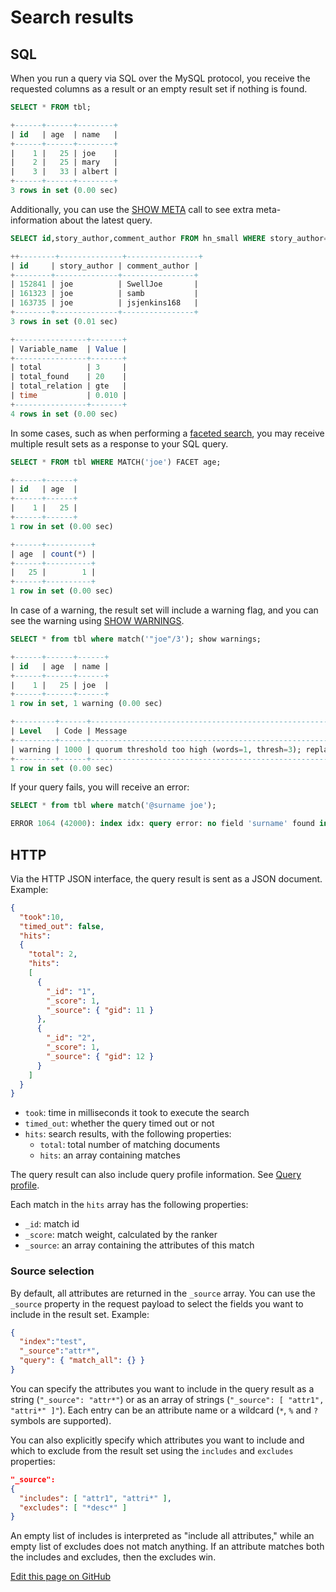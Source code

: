 # Search results

## SQL

<!-- example sql1 -->
When you run a query via SQL over the MySQL protocol, you receive the requested columns as a result or an empty result set if nothing is found.

<!-- request SQL -->
```sql
SELECT * FROM tbl;
```

<!-- response SQL -->
```sql
+------+------+--------+
| id   | age  | name   |
+------+------+--------+
|    1 |   25 | joe    |
|    2 |   25 | mary   |
|    3 |   33 | albert |
+------+------+--------+
3 rows in set (0.00 sec)
```
<!-- end -->

<!-- example sql2 -->
Additionally, you can use the [SHOW META](../Node_info_and_management/SHOW_META.md) call to see extra meta-information about the latest query.

<!-- request SQL -->
```sql
SELECT id,story_author,comment_author FROM hn_small WHERE story_author='joe' LIMIT 3; SHOW META;
```

<!-- response SQL -->
```sql
++--------+--------------+----------------+
| id     | story_author | comment_author |
+--------+--------------+----------------+
| 152841 | joe          | SwellJoe       |
| 161323 | joe          | samb           |
| 163735 | joe          | jsjenkins168   |
+--------+--------------+----------------+
3 rows in set (0.01 sec)

+----------------+-------+
| Variable_name  | Value |
+----------------+-------+
| total          | 3     |
| total_found    | 20    |
| total_relation | gte   |
| time           | 0.010 |
+----------------+-------+
4 rows in set (0.00 sec)
```
<!-- end -->

<!-- example sql3 -->
In some cases, such as when performing a [faceted search](../Searching/Faceted_search.md), you may receive multiple result sets as a response to your SQL query.

<!-- request SQL -->
```sql
SELECT * FROM tbl WHERE MATCH('joe') FACET age;
```

<!-- response SQL -->
```sql
+------+------+
| id   | age  |
+------+------+
|    1 |   25 |
+------+------+
1 row in set (0.00 sec)

+------+----------+
| age  | count(*) |
+------+----------+
|   25 |        1 |
+------+----------+
1 row in set (0.00 sec)
```
<!-- end -->

<!-- example sql4 -->
In case of a warning, the result set will include a warning flag, and you can see the warning using [SHOW WARNINGS](../Node_info_and_management/SHOW_WARNINGS.md).
<!-- request SQL -->
```sql
SELECT * from tbl where match('"joe"/3'); show warnings;
```

<!-- response SQL -->
```sql
+------+------+------+
| id   | age  | name |
+------+------+------+
|    1 |   25 | joe  |
+------+------+------+
1 row in set, 1 warning (0.00 sec)

+---------+------+--------------------------------------------------------------------------------------------+
| Level   | Code | Message                                                                                    |
+---------+------+--------------------------------------------------------------------------------------------+
| warning | 1000 | quorum threshold too high (words=1, thresh=3); replacing quorum operator with AND operator |
+---------+------+--------------------------------------------------------------------------------------------+
1 row in set (0.00 sec)
```
<!-- end -->

<!-- example sql5 -->
If your query fails, you will receive an error:

<!-- request SQL -->
```sql
SELECT * from tbl where match('@surname joe');
```

<!-- response SQL -->
```sql
ERROR 1064 (42000): index idx: query error: no field 'surname' found in schema
```

<!-- end -->


## HTTP

Via the HTTP JSON interface, the query result is sent as a JSON document. Example:

```json
{
  "took":10,
  "timed_out": false,
  "hits":
  {
    "total": 2,
    "hits":
    [
      {
        "_id": "1",
        "_score": 1,
        "_source": { "gid": 11 }
      },
      {
        "_id": "2",
        "_score": 1,
        "_source": { "gid": 12 }
      }
    ]
  }
}
```

* `took`: time in milliseconds it took to execute the search
* `timed_out`: whether the query timed out or not
* `hits`: search results, with the following properties:
  - `total`: total number of matching documents
  - `hits`: an array containing matches

The query result can also include query profile information. See [Query profile](../Node_info_and_management/Profiling/Query_profile.md).

Each match in the `hits` array has the following properties:

* `_id`: match id
* `_score`: match weight, calculated by the ranker
* `_source`: an array containing the attributes of this match

### Source selection

By default, all attributes are returned in the `_source` array. You can use the `_source` property in the request payload to select the fields you want to include in the result set. Example:

```json
{
  "index":"test",
  "_source":"attr*",
  "query": { "match_all": {} }
}
```

You can specify the attributes you want to include in the query result as a string (`"_source": "attr*"`) or as an array of strings (`"_source": [ "attr1", "attri*" ]"`). Each entry can be an attribute name or a wildcard (`*`, `%` and `?` symbols are supported).

You can also explicitly specify which attributes you want to include and which to exclude from the result set using the `includes` and `excludes` properties:

```json
"_source":
{
  "includes": [ "attr1", "attri*" ],
  "excludes": [ "*desc*" ]
}
```

An empty list of includes is interpreted as "include all attributes," while an empty list of excludes does not match anything. If an attribute matches both the includes and excludes, then the excludes win.

[Edit this page on GitHub](https://github.com/manticoresoftware/manticoresearch/tree/master/manual/Searching/Search_results.md)

<!-- proofread -->



